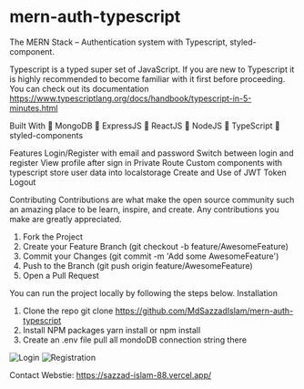 # mern-auth-typescript
The MERN Stack – Authentication system with Typescript, styled-component.

Typescript is a typed super set of JavaScript. If you are new to Typescript it is highly recommended to become familiar with it first before proceeding. You can check out its documentation https://www.typescriptlang.org/docs/handbook/typescript-in-5-minutes.html

Built With
	MongoDB
	ExpressJS
	ReactJS
	NodeJS
	TypeScript
	styled-components

Features
Login/Register with email and password
Switch between login and register
View profile after sign in
Private Route
Custom components with typescript
store user data into localstorage
Create and Use of JWT Token
Logout

Contributing
Contributions are what make the open source community such an amazing place to be learn, inspire, and create. Any contributions you make are greatly appreciated.
1.	Fork the Project
2.	Create your Feature Branch (git checkout -b feature/AwesomeFeature)
3.	Commit your Changes (git commit -m 'Add some AwesomeFeature')
4.	Push to the Branch (git push origin feature/AwesomeFeature)
5.	Open a Pull Request

You can run the project locally by following the steps below.
Installation
1.	Clone the repo
git clone https://github.com/MdSazzadIslam/mern-auth-typescript
2.	Install NPM packages
yarn install or npm install
3. Create an .env file pull all mondoDB connection string there

![Login](https://user-images.githubusercontent.com/63356649/121197194-ec4a3a00-c892-11eb-8d3d-11482a52089f.JPG)
![Registration](https://user-images.githubusercontent.com/63356649/121197505-2ddae500-c893-11eb-898d-ff5136b20fe2.JPG)

Contact
Webstie: https://sazzad-islam-88.vercel.app/

